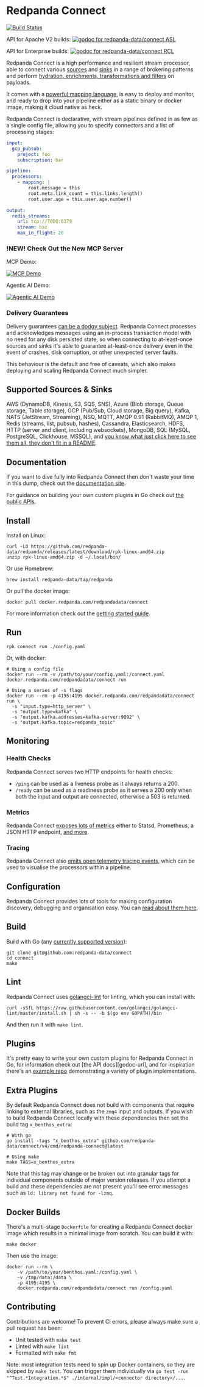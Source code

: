 Redpanda Connect
================

[![Build Status][actions-badge]][actions-url]

API for Apache V2 builds: [![godoc for redpanda-data/connect ASL][godoc-badge]][godoc-url-apache]

API for Enterprise builds: [![godoc for redpanda-data/connect RCL][godoc-badge]][godoc-url-enterprise]

Redpanda Connect is a high performance and resilient stream processor, able to connect various [sources][inputs] and [sinks][outputs] in a range of brokering patterns and perform [hydration, enrichments, transformations and filters][processors] on payloads.

It comes with a [powerful mapping language][bloblang-about], is easy to deploy and monitor, and ready to drop into your pipeline either as a static binary or docker image, making it cloud native as heck.

Redpanda Connect is declarative, with stream pipelines defined in as few as a single config file, allowing you to specify connectors and a list of processing stages:

```yaml
input:
  gcp_pubsub:
    project: foo
    subscription: bar

pipeline:
  processors:
    - mapping: |
        root.message = this
        root.meta.link_count = this.links.length()
        root.user.age = this.user.age.number()

output:
  redis_streams:
    url: tcp://TODO:6379
    stream: baz
    max_in_flight: 20
```

### !NEW! Check Out the New MCP Server

MCP Demo:

[![MCP Demo](https://img.youtube.com/vi/JhF8HMpVmus/0.jpg)](https://www.youtube.com/watch?v=JhF8HMpVmus)

Agentic AI Demo:

[![Agentic AI Demo](https://img.youtube.com/vi/oi8qgtTqQRU/0.jpg)](https://www.youtube.com/watch?v=oi8qgtTqQRU)

### Delivery Guarantees

Delivery guarantees [can be a dodgy subject](https://youtu.be/QmpBOCvY8mY). Redpanda Connect processes and acknowledges messages using an in-process transaction model with no need for any disk persisted state, so when connecting to at-least-once sources and sinks it's able to guarantee at-least-once delivery even in the event of crashes, disk corruption, or other unexpected server faults.

This behaviour is the default and free of caveats, which also makes deploying and scaling Redpanda Connect much simpler.

## Supported Sources & Sinks

AWS (DynamoDB, Kinesis, S3, SQS, SNS), Azure (Blob storage, Queue storage, Table storage), GCP (Pub/Sub, Cloud storage, Big query), Kafka, NATS (JetStream, Streaming), NSQ, MQTT, AMQP 0.91 (RabbitMQ), AMQP 1, Redis (streams, list, pubsub, hashes), Cassandra, Elasticsearch, HDFS, HTTP (server and client, including websockets), MongoDB, SQL (MySQL, PostgreSQL, Clickhouse, MSSQL), and [you know what just click here to see them all, they don't fit in a README][about-categories].

## Documentation

If you want to dive fully into Redpanda Connect then don't waste your time in this dump, check out the [documentation site][general-docs].

For guidance on building your own custom plugins in Go check out [the public APIs](https://pkg.go.dev/github.com/redpanda-data/benthos/v4/public/service).

## Install

Install on Linux:

```shell
curl -LO https://github.com/redpanda-data/redpanda/releases/latest/download/rpk-linux-amd64.zip
unzip rpk-linux-amd64.zip -d ~/.local/bin/
```

Or use Homebrew:

```shell
brew install redpanda-data/tap/redpanda
```

Or pull the docker image:

```shell
docker pull docker.redpanda.com/redpandadata/connect
```

For more information check out the [getting started guide][getting-started].

## Run

```shell
rpk connect run ./config.yaml
```

Or, with docker:

```shell
# Using a config file
docker run --rm -v /path/to/your/config.yaml:/connect.yaml docker.redpanda.com/redpandadata/connect run

# Using a series of -s flags
docker run --rm -p 4195:4195 docker.redpanda.com/redpandadata/connect run \
  -s "input.type=http_server" \
  -s "output.type=kafka" \
  -s "output.kafka.addresses=kafka-server:9092" \
  -s "output.kafka.topic=redpanda_topic"
```

## Monitoring

### Health Checks

Redpanda Connect serves two HTTP endpoints for health checks:
- `/ping` can be used as a liveness probe as it always returns a 200.
- `/ready` can be used as a readiness probe as it serves a 200 only when both the input and output are connected, otherwise a 503 is returned.

### Metrics

Redpanda Connect [exposes lots of metrics][metrics] either to Statsd, Prometheus, a JSON HTTP endpoint, [and more][metrics].

### Tracing

Redpanda Connect also [emits open telemetry tracing events][tracers], which can be used to visualise the processors within a pipeline.

## Configuration

Redpanda Connect provides lots of tools for making configuration discovery, debugging and organisation easy. You can [read about them here][config-doc].

## Build

Build with Go (any [currently supported version](https://go.dev/dl/)):

```shell
git clone git@github.com:redpanda-data/connect
cd connect
make
```

## Lint

Redpanda Connect uses [golangci-lint][golangci-lint] for linting, which you can install with:

```shell
curl -sSfL https://raw.githubusercontent.com/golangci/golangci-lint/master/install.sh | sh -s -- -b $(go env GOPATH)/bin
```

And then run it with `make lint`.

## Plugins

It's pretty easy to write your own custom plugins for Redpanda Connect in Go, for information check out [the API docs][godoc-url], and for inspiration there's an [example repo][plugin-repo] demonstrating a variety of plugin implementations.

## Extra Plugins

By default Redpanda Connect does not build with components that require linking to external libraries, such as the `zmq4` input and outputs. If you wish to build Redpanda Connect locally with these dependencies then set the build tag `x_benthos_extra`:

```shell
# With go
go install -tags "x_benthos_extra" github.com/redpanda-data/connect/v4/cmd/redpanda-connect@latest

# Using make
make TAGS=x_benthos_extra
```

Note that this tag may change or be broken out into granular tags for individual components outside of major version releases. If you attempt a build and these dependencies are not present you'll see error messages such as `ld: library not found for -lzmq`.

## Docker Builds

There's a multi-stage `Dockerfile` for creating a Redpanda Connect docker image which results in a minimal image from scratch. You can build it with:

```shell
make docker
```

Then use the image:

```shell
docker run --rm \
	-v /path/to/your/benthos.yaml:/config.yaml \
	-v /tmp/data:/data \
	-p 4195:4195 \
	docker.redpanda.com/redpandadata/connect run /config.yaml
```

## Contributing

Contributions are welcome! To prevent CI errors, please always make sure a pull request has been:

- Unit tested with `make test`
- Linted with `make lint`
- Formatted with `make fmt`

Note: most integration tests need to spin up Docker containers, so they are skipped by `make test`. You can trigger
them individually via `go test -run "^Test.*Integration.*$" ./internal/impl/<connector directory>/...`.

[inputs]: https://docs.redpanda.com/redpanda-connect/components/inputs/about
[about-categories]: https://docs.redpanda.com/redpanda-connect/about#components
[processors]: https://docs.redpanda.com/redpanda-connect/components/processors/about
[outputs]: https://docs.redpanda.com/redpanda-connect/components/outputs/about
[metrics]: https://docs.redpanda.com/redpanda-connect/components/metrics/about
[tracers]: https://docs.redpanda.com/redpanda-connect/components/tracers/about
[config-interp]: https://docs.redpanda.com/redpanda-connect/configuration/interpolation
[streams-api]: https://docs.redpanda.com/redpanda-connect/guides/streams_mode/streams_api
[streams-mode]: https://docs.redpanda.com/redpanda-connect/guides/streams_mode/about
[general-docs]: https://docs.redpanda.com/redpanda-connect/about
[bloblang-about]: https://docs.redpanda.com/redpanda-connect/guides/bloblang/about
[config-doc]: https://docs.redpanda.com/redpanda-connect/configuration/about
[releases]: https://github.com/redpanda-data/connect/releases
[plugin-repo]: https://github.com/redpanda-data/redpanda-connect-plugin-example
[getting-started]: https://docs.redpanda.com/redpanda-connect/guides/getting_started

[godoc-badge]: https://pkg.go.dev/badge/github.com/redpanda-data/benthos/v4/public
[godoc-url-apache]: https://pkg.go.dev/github.com/redpanda-data/connect/public/bundle/free/v4
[godoc-url-enterprise]: https://pkg.go.dev/github.com/redpanda-data/connect/public/bundle/enterprise/v4
[actions-badge]: https://github.com/redpanda-data/connect/actions/workflows/test.yml/badge.svg
[actions-url]: https://github.com/redpanda-data/connect/actions/workflows/test.yml

[golangci-lint]: https://golangci-lint.run/
[jaeger]: https://www.jaegertracing.io/
